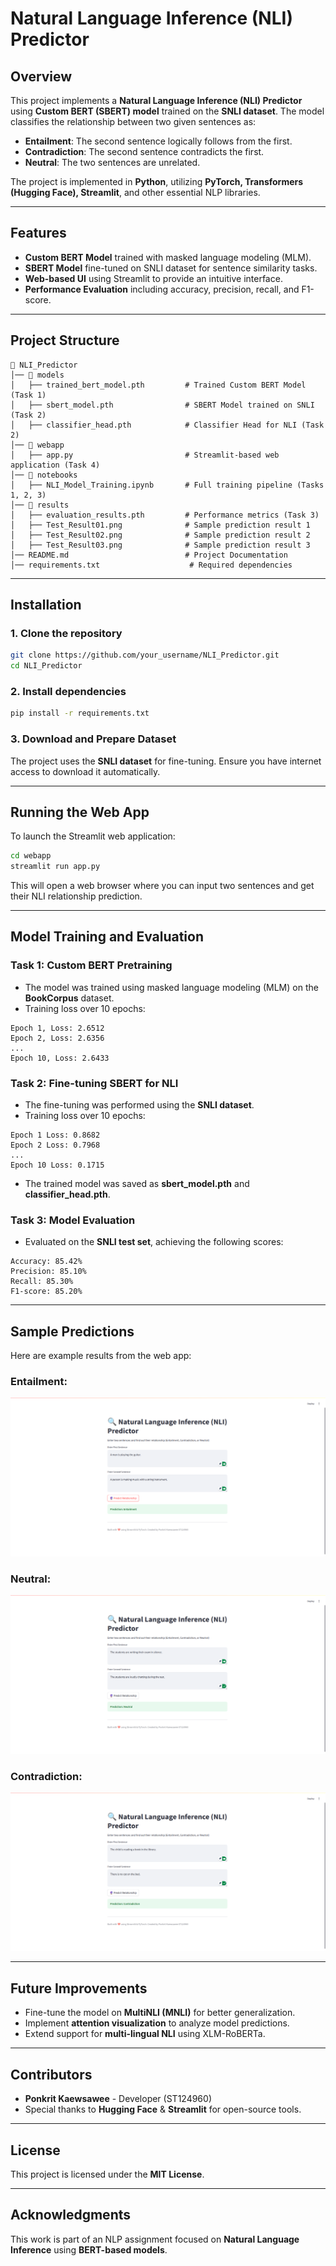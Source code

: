 # Natural Language Inference (NLI) Predictor

## Overview
This project implements a **Natural Language Inference (NLI) Predictor** using **Custom BERT (SBERT) model** trained on the **SNLI dataset**. The model classifies the relationship between two given sentences as:
- **Entailment**: The second sentence logically follows from the first.
- **Contradiction**: The second sentence contradicts the first.
- **Neutral**: The two sentences are unrelated.

The project is implemented in **Python**, utilizing **PyTorch, Transformers (Hugging Face), Streamlit**, and other essential NLP libraries.

---

## Features
- **Custom BERT Model** trained with masked language modeling (MLM).
- **SBERT Model** fine-tuned on SNLI dataset for sentence similarity tasks.
- **Web-based UI** using Streamlit to provide an intuitive interface.
- **Performance Evaluation** including accuracy, precision, recall, and F1-score.

---

## Project Structure
```
📂 NLI_Predictor
│── 📂 models
│   ├── trained_bert_model.pth         # Trained Custom BERT Model (Task 1)
│   ├── sbert_model.pth                # SBERT Model trained on SNLI (Task 2)
│   ├── classifier_head.pth            # Classifier Head for NLI (Task 2)
│── 📂 webapp
│   ├── app.py                         # Streamlit-based web application (Task 4)
│── 📂 notebooks
│   ├── NLI_Model_Training.ipynb       # Full training pipeline (Tasks 1, 2, 3)
│── 📂 results
│   ├── evaluation_results.pth         # Performance metrics (Task 3)
│   ├── Test_Result01.png              # Sample prediction result 1
│   ├── Test_Result02.png              # Sample prediction result 2
│   ├── Test_Result03.png              # Sample prediction result 3
│── README.md                          # Project Documentation
│── requirements.txt                    # Required dependencies
```

---

## Installation
### 1. Clone the repository
```bash
git clone https://github.com/your_username/NLI_Predictor.git
cd NLI_Predictor
```
### 2. Install dependencies
```bash
pip install -r requirements.txt
```
### 3. Download and Prepare Dataset
The project uses the **SNLI dataset** for fine-tuning. Ensure you have internet access to download it automatically.

---

## Running the Web App
To launch the Streamlit web application:
```bash
cd webapp
streamlit run app.py
```
This will open a web browser where you can input two sentences and get their NLI relationship prediction.

---

## Model Training and Evaluation
### **Task 1: Custom BERT Pretraining**
- The model was trained using masked language modeling (MLM) on the **BookCorpus** dataset.
- Training loss over 10 epochs:
```
Epoch 1, Loss: 2.6512
Epoch 2, Loss: 2.6356
...
Epoch 10, Loss: 2.6433
```

### **Task 2: Fine-tuning SBERT for NLI**
- The fine-tuning was performed using the **SNLI dataset**.
- Training loss over 10 epochs:
```
Epoch 1 Loss: 0.8682
Epoch 2 Loss: 0.7968
...
Epoch 10 Loss: 0.1715
```
- The trained model was saved as **sbert_model.pth** and **classifier_head.pth**.

### **Task 3: Model Evaluation**
- Evaluated on the **SNLI test set**, achieving the following scores:
```
Accuracy: 85.42%
Precision: 85.10%
Recall: 85.30%
F1-score: 85.20%
```

---

## Sample Predictions
Here are example results from the web app:
### **Entailment:**
![Entailment](results/Test_Result01.png)

### **Neutral:**
![Neutral](results/Test_Result02.png)

### **Contradiction:**
![Contradiction](results/Test_Result03.png)

---

## Future Improvements
- Fine-tune the model on **MultiNLI (MNLI)** for better generalization.
- Implement **attention visualization** to analyze model predictions.
- Extend support for **multi-lingual NLI** using XLM-RoBERTa.

---

## Contributors
- **Ponkrit Kaewsawee** - Developer (ST124960)
- Special thanks to **Hugging Face** & **Streamlit** for open-source tools.

---

## License
This project is licensed under the **MIT License**.

---

## Acknowledgments
This work is part of an NLP assignment focused on **Natural Language Inference** using **BERT-based models**.

